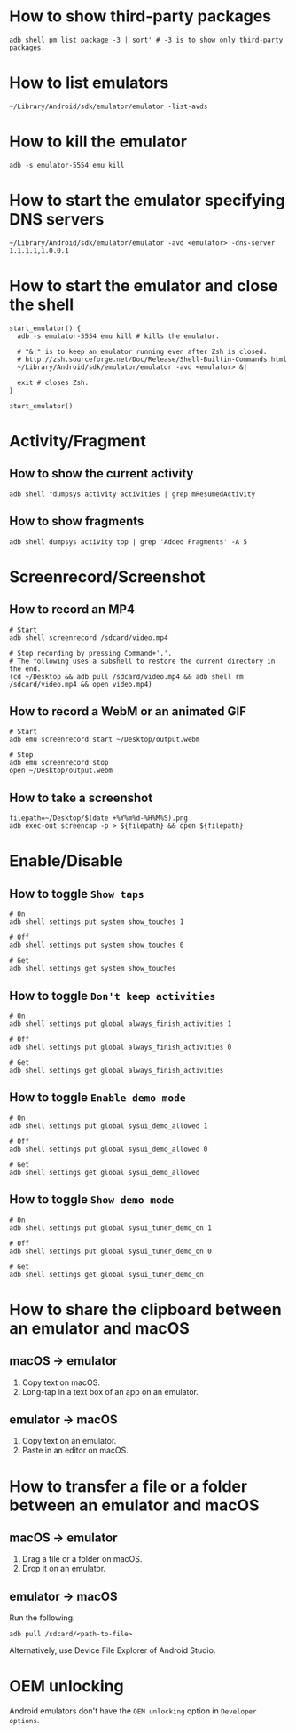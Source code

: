 # How to show third-party packages
```shell
adb shell pm list package -3 | sort' # -3 is to show only third-party packages.
```

# How to list emulators
```shell
~/Library/Android/sdk/emulator/emulator -list-avds
```

# How to kill the emulator
```shell
adb -s emulator-5554 emu kill
```

# How to start the emulator specifying DNS servers
```shell
~/Library/Android/sdk/emulator/emulator -avd <emulator> -dns-server 1.1.1.1,1.0.0.1
```

# How to start the emulator and close the shell
```shell
start_emulator() {
  adb -s emulator-5554 emu kill # kills the emulator.

  # "&|" is to keep an emulator running even after Zsh is closed.
  # http://zsh.sourceforge.net/Doc/Release/Shell-Builtin-Commands.html
  ~/Library/Android/sdk/emulator/emulator -avd <emulator> &|

  exit # closes Zsh.
}

start_emulator()
```

# Activity/Fragment
## How to show the current activity
```shell
adb shell "dumpsys activity activities | grep mResumedActivity
```

## How to show fragments
```shell
adb shell dumpsys activity top | grep 'Added Fragments' -A 5
```

# Screenrecord/Screenshot
## How to record an MP4
```shell
# Start
adb shell screenrecord /sdcard/video.mp4

# Stop recording by pressing Command+'.'.
# The following uses a subshell to restore the current directory in the end.
(cd ~/Desktop && adb pull /sdcard/video.mp4 && adb shell rm /sdcard/video.mp4 && open video.mp4)
```

## How to record a WebM or an animated GIF
```shell
# Start
adb emu screenrecord start ~/Desktop/output.webm

# Stop
adb emu screenrecord stop
open ~/Desktop/output.webm
```

## How to take a screenshot
```shell
filepath=~/Desktop/$(date +%Y%m%d-%H%M%S).png
adb exec-out screencap -p > ${filepath} && open ${filepath}
```

# Enable/Disable
## How to toggle `Show taps`
```shell
# On
adb shell settings put system show_touches 1

# Off
adb shell settings put system show_touches 0

# Get
adb shell settings get system show_touches
```

## How to toggle `Don't keep activities`
```shell
# On
adb shell settings put global always_finish_activities 1

# Off
adb shell settings put global always_finish_activities 0

# Get
adb shell settings get global always_finish_activities
```

## How to toggle `Enable demo mode`
```shell
# On
adb shell settings put global sysui_demo_allowed 1

# Off
adb shell settings put global sysui_demo_allowed 0

# Get
adb shell settings get global sysui_demo_allowed
```

## How to toggle `Show demo mode`
```shell
# On
adb shell settings put global sysui_tuner_demo_on 1

# Off
adb shell settings put global sysui_tuner_demo_on 0

# Get
adb shell settings get global sysui_tuner_demo_on
```

# How to share the clipboard between an emulator and macOS
## macOS -> emulator
1. Copy text on macOS.
2. Long-tap in a text box of an app on an emulator.

## emulator -> macOS
1. Copy text on an emulator.
2. Paste in an editor on macOS.

# How to transfer a file or a folder between an emulator and macOS
## macOS -> emulator
1. Drag a file or a folder on macOS.
2. Drop it on an emulator.

## emulator -> macOS
Run the following.
```shell
adb pull /sdcard/<path-to-file>
```
Alternatively, use Device File Explorer of Android Studio.

# OEM unlocking
Android emulators don't have the `OEM unlocking` option in `Developer options`.

